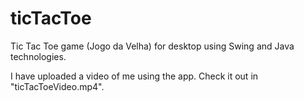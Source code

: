 # ticTacToe
Tic Tac Toe game (Jogo da Velha) for desktop using Swing and Java technologies.

I have uploaded a video of me using the app. Check it out in "ticTacToeVideo.mp4".
